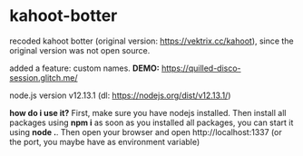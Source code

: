 # kahoot-botter
recoded kahoot botter (original version: https://vektrix.cc/kahoot), since the original version was not open source.

added a feature: custom names. **DEMO:** https://quilled-disco-session.glitch.me/

node.js version v12.13.1 (dl: https://nodejs.org/dist/v12.13.1/)

**how do i use it?**
First, make sure you have nodejs installed. Then install all packages using **npm i**
as soon as you installed all packages, you can start it using **node .**. Then open your browser and open http://localhost:1337 (or the port, you maybe have as environment variable)
